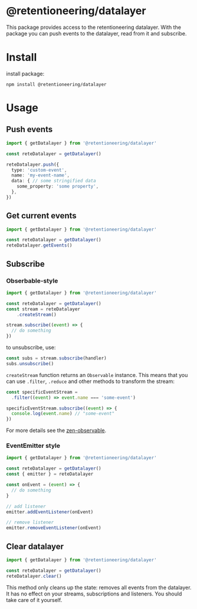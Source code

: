 # @retentioneering/datalayer

This package provides access to the retentioneering datalayer. With the package you can push events to the datalayer, read from it and subscribe. 

# Install 

install package:
```
npm install @retentioneering/datalayer
```


# Usage

## Push events

```ts
import { getDatalayer } from '@retentioneering/datalayer'

const reteDatalayer = getDatalayer()

reteDatalayer.push({
  type: 'custom-event',
  name: 'my-event-name',
  data: { // some stringified data
    some_property: 'some property',
  },
})
```

## Get current events

```ts
import { getDatalayer } from '@retentioneering/datalayer'

const reteDatalayer = getDatalayer()
reteDatalayer.getEvents()
```

## Subscribe

### Obserbable-style

```ts
import { getDatalayer } from '@retentioneering/datalayer'

const reteDatalayer = getDatalayer()
const stream = reteDatalayer
    .createStream()

stream.subscribe((event) => {
  // do something
})
```
to unsubscribe, use:

```ts
const subs = stream.subscribe(handler)
subs.unsubscribe()
```

`createStream` function returns an `Observable` instance. This means that you can use `.filter`, `.reduce` and other methods to transform the stream:

```ts
const specificEventStream = 
  .filter((event) => event.name === 'some-event')

specificEventStream.subscribe((event) => {
  console.log(event.name) // "some-event" 
})
```

For more details see the [zen-observable](https://www.npmjs.com/package/zen-observable).

### EventEmitter style

```ts
import { getDatalayer } from '@retentioneering/datalayer'

const reteDatalayer = getDatalayer()
const { emitter } = reteDatalayer 

const onEvent = (event) => {
  // do something
}

// add listener
emitter.addEventListener(onEvent)

// remove listener
emitter.removeEventListener(onEvent)
```

## Clear datalayer

```ts
import { getDatalayer } from '@retentioneering/datalayer'

const reteDatalayer = getDatalayer()
reteDatalayer.clear()
```

This method only cleans up the state: removes all events from the datalayer. It has no effect on your streams, subscriptions and listeners. You should take care of it yourself.
